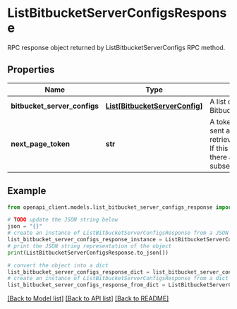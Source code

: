 # ListBitbucketServerConfigsResponse

RPC response object returned by ListBitbucketServerConfigs RPC method.

## Properties

Name | Type | Description | Notes
------------ | ------------- | ------------- | -------------
**bitbucket_server_configs** | [**List[BitbucketServerConfig]**](BitbucketServerConfig.md) | A list of BitbucketServerConfigs | [optional] 
**next_page_token** | **str** | A token that can be sent as &#x60;page_token&#x60; to retrieve the next page. If this field is omitted, there are no subsequent pages. | [optional] 

## Example

```python
from openapi_client.models.list_bitbucket_server_configs_response import ListBitbucketServerConfigsResponse

# TODO update the JSON string below
json = "{}"
# create an instance of ListBitbucketServerConfigsResponse from a JSON string
list_bitbucket_server_configs_response_instance = ListBitbucketServerConfigsResponse.from_json(json)
# print the JSON string representation of the object
print(ListBitbucketServerConfigsResponse.to_json())

# convert the object into a dict
list_bitbucket_server_configs_response_dict = list_bitbucket_server_configs_response_instance.to_dict()
# create an instance of ListBitbucketServerConfigsResponse from a dict
list_bitbucket_server_configs_response_from_dict = ListBitbucketServerConfigsResponse.from_dict(list_bitbucket_server_configs_response_dict)
```
[[Back to Model list]](../README.md#documentation-for-models) [[Back to API list]](../README.md#documentation-for-api-endpoints) [[Back to README]](../README.md)


